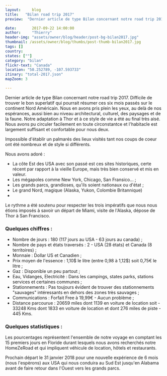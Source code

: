 ```yaml
---
layout:     blog
title:   "Bilan road trip 2017"
preview:  "Dernier article de type Bilan concernant notre road trip 2017. Difficile de trouver le bon superlatif qui pourrait résumer ces six mois passés..."

date:       2017-09-22 14:00:00
author:     "Thierry"
header-img: "assets/owner/blog/header/post-bg-bilan2017.jpg"
thumbnail: /assets/owner/blog/thumbs/post-thumb-bilan2017.jpg
tags: []
country:
states: [""]
category: "bilan"
flickr-text: "Canada"
location: "50.252789, -107.593733"
itinary: "total-2017.json"
mapZoom: 3

---
```


Dernier article de type Bilan concernant notre road trip 2017. Difficile de trouver le bon superlatif qui pourrait résumer ces six mois passés sur le continent Nord Américain. Nous en avons pris plein les yeux, au delà de nos espérances, aussi bien au niveau architectural, culturel, des paysages et de la faune. Notre adaptation à Thor et à ce style de vie a été au final très aisé. Nous avons pu circuler facilement en toute circonstantce et l'habitacle est largement suffisant et confortable pour nous deux.  

Impossible d'établir un palmarés des lieux visités tant nos coups de coeur ont été nombreux et de style si différents.  

Nous avons adoré :  

* La côte Est des USA avec son passé est ces sites historiques, certe récent par rapport à la vieille Europe, mais très bien conservé et mis en valeur.
* Les mégapoles comme New York, Chicago, San Fransico... ;
* Les grands parcs, grandioses, qu'ils soient nationaux ou d'état ;
* Le grand Nord, magique (Alaska, Yukon, Colombie Britannique)
* 

Le rythme a été soutenu pour respecter les trois impératifs que nous nous étions imposés à savoir un départ de Miami, visite de l'Alaska, dépose de Thor à San Francisco.  

### Quelques chiffres :    

* Nombre de jours           : 180 (117 jours au USA - 63 jours au canada) ;
* Nombre de pays et états traversés  : 2 - USA (28 états) et Canada (8 territoires) ;
* Monnaie                   : Dollar US et Canadien ;
* Prix moyen de l'essence   : 1,10$ le litre (entre 0,98 à 1,12$) soit 0,75€ le litre ;
* Gaz                       : Disponible un peu partout ;
* Eau, Vidanges, Electricité    : Dans les campings, states parks, stations services et certaines communes ;
* Stationnements             : Pas toujours évident de trouver des stationnements "sauvages" intéressants en dehors des zones très sauvages ;
* Communications             : Forfait Free à 19,99€ - Aucun problème ;  
* Distance parcourue         : 20659 miles dont 1139 en voiture de location soit - 33248 Kms dont 1833 en voiture de location 
                               et dont 276 miles de piste - 445 Kms.     
 

### Quelques statistiques :  

Les pourcentages représentent l'ensemble de notre voyage en comptant les 15 premiers jours en Floride durant lesquels nous avons recherchés notre HomeZeRoad et qui impliquent véhicule de location, hôtels et restaurants.  


Prochain départ le 31 janvier 2018 pour une nouvelle expérience de 6 mois (nous l'espèrons) aux USA qui nous conduira au Sud Est jusqu'en Alabama avant de faire retour dans l'Ouest vers les grands parcs.  
